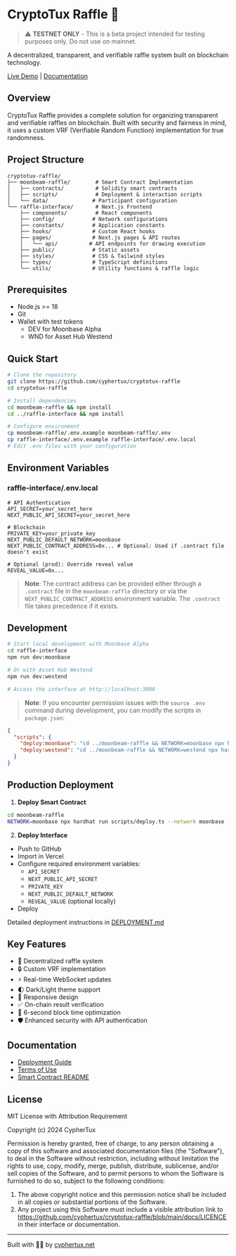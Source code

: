 # CryptoTux Raffle 🎲

> ⚠️ **TESTNET ONLY** - This is a beta project intended for testing purposes only. Do not use on mainnet.

A decentralized, transparent, and verifiable raffle system built on blockchain technology.

[Live Demo](https://raffle.cyphertux.net) | [Documentation](https://github.com/cyphertux/cryptotux-raffle/tree/main/docs)

## Overview

CryptoTux Raffle provides a complete solution for organizing transparent and verifiable raffles on blockchain. Built with security and fairness in mind, it uses a custom VRF (Verifiable Random Function) implementation for true randomness.

## Project Structure
```
cryptotux-raffle/
├── moonbeam-raffle/        # Smart Contract Implementation
│   ├── contracts/          # Solidity smart contracts
│   ├── scripts/            # Deployment & interaction scripts
│   └── data/              # Participant configuration
└── raffle-interface/       # Next.js Frontend
    ├── components/         # React components
    ├── config/            # Network configurations
    ├── constants/         # Application constants
    ├── hooks/             # Custom React hooks
    ├── pages/             # Next.js pages & API routes
    │   └── api/          # API endpoints for drawing execution
    ├── public/            # Static assets
    ├── styles/            # CSS & Tailwind styles
    ├── types/             # TypeScript definitions
    └── utils/             # Utility functions & raffle logic
```

## Prerequisites

- Node.js >= 18
- Git
- Wallet with test tokens
  - DEV for Moonbase Alpha
  - WND for Asset Hub Westend

## Quick Start

```bash
# Clone the repository
git clone https://github.com/cyphertux/cryptotux-raffle
cd cryptotux-raffle

# Install dependencies
cd moonbeam-raffle && npm install
cd ../raffle-interface && npm install

# Configure environment
cp moonbeam-raffle/.env.example moonbeam-raffle/.env
cp raffle-interface/.env.example raffle-interface/.env.local
# Edit .env files with your configuration
```

## Environment Variables

### raffle-interface/.env.local
```env
# API Authentication
API_SECRET=your_secret_here
NEXT_PUBLIC_API_SECRET=your_secret_here

# Blockchain
PRIVATE_KEY=your_private_key
NEXT_PUBLIC_DEFAULT_NETWORK=moonbase
NEXT_PUBLIC_CONTRACT_ADDRESS=0x... # Optional: Used if .contract file doesn't exist

# Optional (prod): Override reveal value
REVEAL_VALUE=0x...
```

> **Note**: The contract address can be provided either through a `.contract` file in the `moonbeam-raffle` directory or via the `NEXT_PUBLIC_CONTRACT_ADDRESS` environment variable. The `.contract` file takes precedence if it exists.


## Development

```bash
# Start local development with Moonbase Alpha
cd raffle-interface
npm run dev:moonbase

# Or with Asset Hub Westend
npm run dev:westend

# Access the interface at http://localhost:3000
```

> **Note**: If you encounter permission issues with the `source .env` command during development, you can modify the scripts in `package.json`:
```json
{
  "scripts": {
    "deploy:moonbase": "cd ../moonbeam-raffle && NETWORK=moonbase npx hardhat run scripts/deploy.ts --network moonbase",
    "deploy:westend": "cd ../moonbeam-raffle && NETWORK=westend npx hardhat run scripts/deploy.ts --network westend"
  }
}
```

## Production Deployment

1. **Deploy Smart Contract**
```bash
cd moonbeam-raffle
NETWORK=moonbase npx hardhat run scripts/deploy.ts --network moonbase
```

2. **Deploy Interface**
- Push to GitHub
- Import in Vercel
- Configure required environment variables:
  - `API_SECRET`
  - `NEXT_PUBLIC_API_SECRET`
  - `PRIVATE_KEY`
  - `NEXT_PUBLIC_DEFAULT_NETWORK`
  - `REVEAL_VALUE` (optional locally)
- Deploy

Detailed deployment instructions in [DEPLOYMENT.md](../docs/DEPLOYMENT.md)

## Key Features

- 🎲 Decentralized raffle system
- 🔒 Custom VRF implementation
- ⚡ Real-time WebSocket updates
- 🌓 Dark/Light theme support
- 📱 Responsive design
- ✅ On-chain result verification
- 🔄 6-second block time optimization
- 🛡️ Enhanced security with API authentication

## Documentation

- [Deployment Guide](../docs/DEPLOYMENT.md)
- [Terms of Use](./TERMS.md)
- [Smart Contract README](../moonbeam-raffle/README.md)

## License

MIT License with Attribution Requirement

Copyright (c) 2024 CypherTux

Permission is hereby granted, free of charge, to any person obtaining a copy of this software and associated documentation files (the "Software"), to deal in the Software without restriction, including without limitation the rights to use, copy, modify, merge, publish, distribute, sublicense, and/or sell copies of the Software, and to permit persons to whom the Software is furnished to do so, subject to the following conditions:

1. The above copyright notice and this permission notice shall be included in all copies or substantial portions of the Software.
2. Any project using this Software must include a visible attribution link to https://github.com/cyphertux/cryptotux-raffle/blob/main/docs/LICENCE in their interface or documentation.

---

Built with 🏴‍☠️ by [cyphertux.net](https://cyphertux.net)

